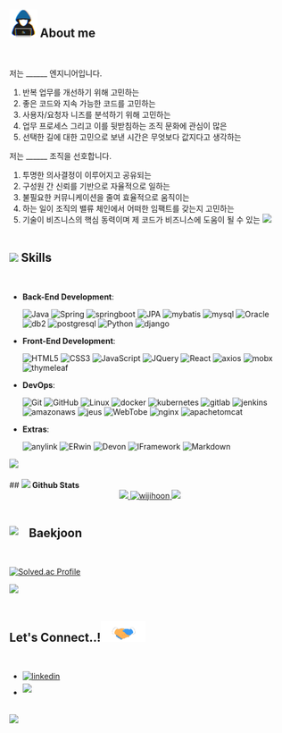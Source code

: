 ## <picture><img src = "https://github.com/0xAbdulKhalid/0xAbdulKhalid/raw/main/assets/mdImages/about_me.gif" width = 50px></picture> **About me**
<br>

저는 ______ 엔지니어입니다.

1. 반복 업무를 개선하기 위해 고민하는
2. 좋은 코드와 지속 가능한 코드를 고민하는
3. 사용자/요청자 니즈를 분석하기 위해 고민하는
4. 업무 프로세스 그리고 이를 뒷받침하는 조직 문화에 관심이 많은
5. 선택한 길에 대한 고민으로 보낸 시간은 무엇보다 값지다고 생각하는

저는 ______ 조직을 선호합니다.

1. 투명한 의사결정이 이루어지고 공유되는
2. 구성원 간 신뢰를 기반으로 자율적으로 일하는
3. 불필요한 커뮤니케이션을 줄여 효율적으로 움직이는
4. 하는 일이 조직의 밸류 체인에서 어떠한 임팩트를 갖는지 고민하는
5. 기술이 비즈니스의 핵심 동력이며 제 코드가 비즈니스에 도움이 될 수 있는
<img src="https://user-images.githubusercontent.com/73097560/115834477-dbab4500-a447-11eb-908a-139a6edaec5c.gif"><br><br>

## <img src="https://media2.giphy.com/media/QssGEmpkyEOhBCb7e1/giphy.gif?cid=ecf05e47a0n3gi1bfqntqmob8g9aid1oyj2wr3ds3mg700bl&rid=giphy.gif" width ="25"><b> Skills</b>
<br>

<p align="center">

- **Back-End Development**:

  ![Java](https://img.shields.io/badge/Java-%232370ED.svg?style=for-the-badge&logo=Java&logoColor=white)
  ![Spring](https://img.shields.io/badge/Spring-6DB33F.svg?style=for-the-badge&logo=Spring&logoColor=white)
  ![springboot](https://img.shields.io/badge/springboot-6DB33F.svg?style=for-the-badge&logo=springboot&logoColor=white)
  ![JPA](https://img.shields.io/badge/JPA-A5915F.svg?style=for-the-badge&logo=JPA&logoColor=white)
  ![mybatis](https://img.shields.io/badge/mybatis-A5915F.svg?style=for-the-badge&logo=mybatis&logoColor=white)
  ![mysql](https://img.shields.io/badge/mysql-4479A1.svg?style=for-the-badge&logo=mysql&logoColor=white)
  ![Oracle](https://img.shields.io/badge/Oracle-F80000.svg?style=for-the-badge&logo=Oracle&logoColor=white)
  ![db2](https://img.shields.io/badge/db2-4479A1.svg?style=for-the-badge&logo=db2&logoColor=white)
  ![postgresql](https://img.shields.io/badge/postgresql-4169E1.svg?style=for-the-badge&logo=postgresql&logoColor=white)
  ![Python](https://img.shields.io/badge/Python-3776AB.svg?style=for-the-badge&logo=Python&logoColor=white)
  ![django](https://img.shields.io/badge/django-092E20.svg?style=for-the-badge&logo=django&logoColor=white)

- **Front-End Development**:

  ![HTML5](https://img.shields.io/badge/HTML5%20-%23E34F26.svg?style=for-the-badge&logo=html5&logoColor=white)
  ![CSS3](https://img.shields.io/badge/CSS%20-%231572B6.svg?style=for-the-badge&logo=css3&logoColor=white)
  ![JavaScript](https://img.shields.io/badge/JavaScript%20-%23F7DF1E.svg?style=for-the-badge&logo=javascript&logoColor=black)
  ![JQuery](https://img.shields.io/badge/JQuery-0769AD.svg?style=for-the-badge&logo=JQuery&logoColor=white)
  ![React](https://img.shields.io/badge/React-61DAFB.svg?style=for-the-badge&logo=React&logoColor=black)
  ![axios](https://img.shields.io/badge/axios-5A29E4.svg?style=for-the-badge&logo=axios&logoColor=white)
  ![mobx](https://img.shields.io/badge/mobx-FF9955.svg?style=for-the-badge&logo=mobx&logoColor=white)
  ![thymeleaf](https://img.shields.io/badge/thymeleaf-005F0F.svg?style=for-the-badge&logo=thymeleaf&logoColor=white)

- **DevOps**:

  ![Git](https://img.shields.io/badge/git-%23F05033.svg?style=for-the-badge&logo=git&logoColor=white)
  ![GitHub](https://img.shields.io/badge/github-%23121011.svg?style=for-the-badge&logo=github&logoColor=white)
  ![Linux](https://img.shields.io/badge/Linux-FCC624?style=for-the-badge&logo=linux&logoColor=black)
  ![docker](https://img.shields.io/badge/docker-2496ED?style=for-the-badge&logo=docker&logoColor=white)
  ![kubernetes](https://img.shields.io/badge/kubernetes-326CE5?style=for-the-badge&logo=kubernetes&logoColor=white)
  ![gitlab](https://img.shields.io/badge/gitlab-FC6D26?style=for-the-badge&logo=gitlab&logoColor=white)
  ![jenkins](https://img.shields.io/badge/jenkins-D24939?style=for-the-badge&logo=jenkins&logoColor=white)
  ![amazonaws](https://img.shields.io/badge/amazonaws-232F3E?style=for-the-badge&logo=amazonaws&logoColor=white)
  ![jeus](https://img.shields.io/badge/jeus-005F0F?style=for-the-badge&logo=jeus&logoColor=white)
  ![WebTobe](https://img.shields.io/badge/WebTobe-005F0F?style=for-the-badge&logo=WebTobe&logoColor=white)
  ![nginx](https://img.shields.io/badge/nginx-009639?style=for-the-badge&logo=nginx&logoColor=white)
  ![apachetomcat](https://img.shields.io/badge/apachetomcat-F8DC75?style=for-the-badge&logo=apachetomcat&logoColor=black)

- **Extras**:

  ![anylink](https://img.shields.io/badge/anylink-%23054020?style=for-the-badge&logo=anylink&logoColor=white)
  ![ERwin](https://img.shields.io/badge/ERwin-%23054020?style=for-the-badge&logo=ERwin&logoColor=white)
  ![Devon](https://img.shields.io/badge/Devon-%23054020?style=for-the-badge&logo=Devon&logoColor=white)
  ![IFramework](https://img.shields.io/badge/IFramework-%23054020?style=for-the-badge&logo=IFramework&logoColor=white)
  ![Markdown](https://img.shields.io/badge/markdown-%23000000.svg?style=for-the-badge&logo=markdown&logoColor=white)

</p>
<img src="https://user-images.githubusercontent.com/73097560/115834477-dbab4500-a447-11eb-908a-139a6edaec5c.gif"><br><br>
## <img src="https://media.giphy.com/media/iY8CRBdQXODJSCERIr/giphy.gif" width="35"><b> Github Stats </b>
<br>

<div align="center">

<a href="https://github.com/wijihoon/">
  <img src="https://github-readme-stats.vercel.app/api?username=wijihoon&include_all_commits=true&count_private=true&show_icons=true&line_height=20&title_color=7A7ADB&icon_color=2234AE&text_color=D3D3D3&bg_color=0,000000,130F40" width="450"/>
  <img src="https://github-readme-stats.vercel.app/api/top-langs?username=wijihoon&show_icons=true&locale=en&layout=compact&line_height=20&title_color=7A7ADB&icon_color=2234AE&text_color=D3D3D3&bg_color=0,000000,130F40" width="375"  alt="wijihoon"/>
</a>
<img src="https://user-images.githubusercontent.com/73097560/115834477-dbab4500-a447-11eb-908a-139a6edaec5c.gif"><br><br>
</div>

## <img src="https://media.giphy.com/media/v1.Y2lkPTc5MGI3NjExNDdvMGx3cmplaXc2Z3RtaHozMWl3ZjZpa3NxYjI1cTNjazFiZWM2bSZlcD12MV9zdGlja2Vyc19zZWFyY2gmY3Q9cw/VGUxZZPz33xqyqDlUF/giphy.gif" width="35" align='left'><b align='left'> Baekjoon </b>

<br>

[![Solved.ac Profile](http://mazassumnida.wtf/api/v2/generate_badge?boj=wijihoon123)](https://solved.ac/wijihoon123)

<img src="https://user-images.githubusercontent.com/73097560/115834477-dbab4500-a447-11eb-908a-139a6edaec5c.gif"><br><br>

## <b> Let's Connect..!</b><img src="https://github.com/0xAbdulKhalid/0xAbdulKhalid/raw/main/assets/mdImages/handshake.gif" width ="80">

<br>
<div align='left'>

<ul>

<li>
<a href="https://linkedin.com/in/지훈-위-968984208" target="_blank">
<img src="https://img.shields.io/badge/linkedin:  지훈-위%2300acee.svg?color=405DE6&style=for-the-badge&logo=linkedin&logoColor=white" alt=linkedin style="margin-bottom: 5px;"/>
</a>
</li>

<li>
<a href="mailto:wijihoon123@naver.com" target="_blank">
<img src="https://img.shields.io/badge/naver:  wijihoon-%03C75A.svg?style=for-the-badge&logo=naver&logoColor=white" t=mail style="margin-bottom: 5px;" />
</a>
</li>

</ul>
</div>
<br>
<img src="https://user-images.githubusercontent.com/73097560/115834477-dbab4500-a447-11eb-908a-139a6edaec5c.gif"><br><br>
